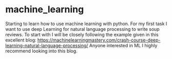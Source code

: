 # machine_learning
Starting to learn how to use machine learning with python. For my first task I want to use deep Learning for natural language processing to write soup reviews.
To start with I will be closely following the example given in this excellent blog:
https://machinelearningmastery.com/crash-course-deep-learning-natural-language-processing/
Anyone interested in ML I highly recommend looking into this blog.

